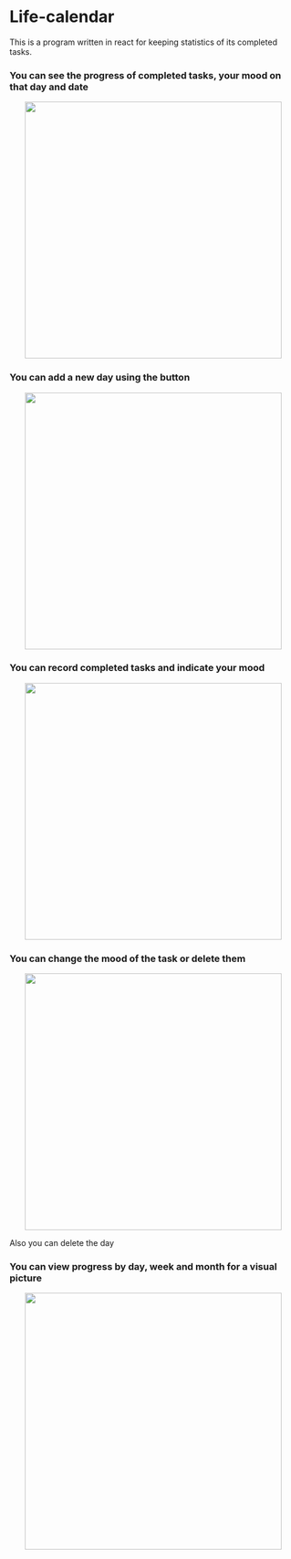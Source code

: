 # Life-calendar

This is a program written in react for keeping statistics of its completed tasks.

### You can see the progress of completed tasks, your mood on that day and date

<p align="center">
<img src="readme\main.png" width="450" />
</p>

### You can add a new day using the button

<p align="center">
<img src="readme\add.gif" width="450" />
</p>

### You can record completed tasks and indicate your mood

<p align="center">
<img src="readme\tasks.gif" width="450" />
</p>

### You can change the mood of the task or delete them

<p align="center">
<img src="readme\edit.gif" width="450" />
</p>

Also you can delete the day

### You can view progress by day, week and month for a visual picture

<p align="center">
<img src="readme\view.gif" width="450" />
</p>
